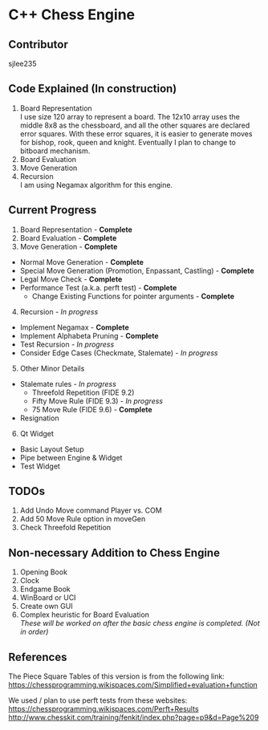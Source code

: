 # C++ Chess Engine
## Contributor
sjlee235
## Code Explained (In construction)
1. Board Representation  
I use size 120 array to represent a board. The 12x10 array uses the middle 8x8 as the chessboard, and all the other squares are declared error squares. With these error squares, it is easier to generate moves for bishop, rook, queen and knight. Eventually I plan to change to bitboard mechanism.
2. Board Evaluation  
3. Move Generation  
4. Recursion  
I am using Negamax algorithm for this engine.

## Current Progress
1. Board Representation - **Complete**  
2. Board Evaluation - **Complete**  
3. Move Generation - **Complete**  
  - Normal Move Generation - **Complete**  
  - Special Move Generation (Promotion, Enpassant, Castling) - **Complete**
  - Legal Move Check - **Complete**  
  - Performance Test (a.k.a. perft test) - **Complete**  
    - Change Existing Functions for pointer arguments - **Complete**  
4. Recursion - *In progress*  
  - Implement Negamax - **Complete**  
  - Implement Alphabeta Pruning - **Complete**  
  - Test Recursion - *In progress*  
  - Consider Edge Cases (Checkmate, Stalemate) - *In progress*
5. Other Minor Details  
  - Stalemate rules - *In progress*  
    - Threefold Repetition (FIDE 9.2)
    - Fifty Move Rule (FIDE 9.3) - *In progress*  
    - 75 Move Rule (FIDE 9.6) - **Complete**  
  - Resignation  
6. Qt Widget
  - Basic Layout Setup
  - Pipe between Engine & Widget
  - Test Widget

## TODOs  
1. Add Undo Move command Player vs. COM
2. Add 50 Move Rule option in moveGen
3. Check Threefold Repetition

## Non-necessary Addition to Chess Engine
1. Opening Book  
2. Clock  
3. Endgame Book  
4. WinBoard or UCI  
5. Create own GUI  
6. Complex heuristic for Board Evaluation  
*These will be worked on after the basic chess engine is completed. (Not in order)*  

## References  
The Piece Square Tables of this version is from the following link:   https://chessprogramming.wikispaces.com/Simplified+evaluation+function  

We used / plan to use perft tests from these websites:  
https://chessprogramming.wikispaces.com/Perft+Results  
http://www.chesskit.com/training/fenkit/index.php?page=p9&d=Page%209
